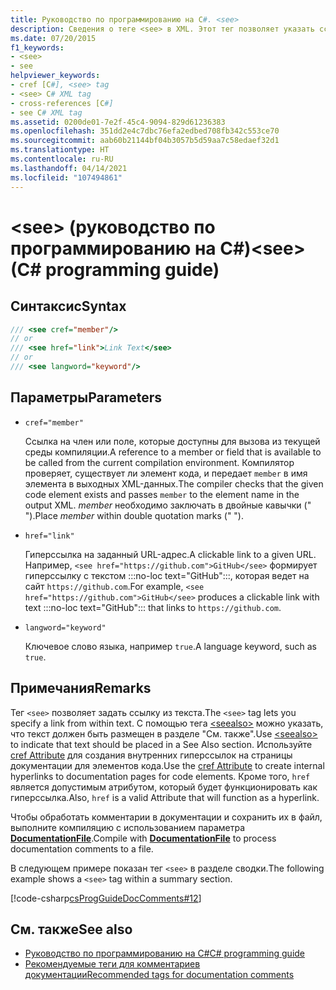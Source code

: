 ```yaml
---
title: Руководство по программированию на C#. <see>
description: Сведения о теге <see> в XML. Этот тег позволяет указать ссылку в тексте, например с помощью атрибута cref.
ms.date: 07/20/2015
f1_keywords:
- <see>
- see
helpviewer_keywords:
- cref [C#], <see> tag
- <see> C# XML tag
- cross-references [C#]
- see C# XML tag
ms.assetid: 0200de01-7e2f-45c4-9094-829d61236383
ms.openlocfilehash: 351dd2e4c7dbc76efa2edbed708fb342c553ce70
ms.sourcegitcommit: aab60b21144bf04b3057b5d59aa7c58edaef32d1
ms.translationtype: HT
ms.contentlocale: ru-RU
ms.lasthandoff: 04/14/2021
ms.locfileid: "107494861"
---
```

# <a name="see-c-programming-guide"></a><span data-ttu-id="6dc12-104">\<see> (руководство по программированию на C#)</span><span class="sxs-lookup"><span data-stu-id="6dc12-104">\<see> (C# programming guide)</span></span>

## <a name="syntax"></a><span data-ttu-id="6dc12-105">Синтаксис</span><span class="sxs-lookup"><span data-stu-id="6dc12-105">Syntax</span></span>

```csharp
/// <see cref="member"/>
// or
/// <see href="link">Link Text</see>
// or
/// <see langword="keyword"/>
```

## <a name="parameters"></a><span data-ttu-id="6dc12-106">Параметры</span><span class="sxs-lookup"><span data-stu-id="6dc12-106">Parameters</span></span>

- `cref="member"`

  <span data-ttu-id="6dc12-107">Ссылка на член или поле, которые доступны для вызова из текущей среды компиляции.</span><span class="sxs-lookup"><span data-stu-id="6dc12-107">A reference to a member or field that is available to be called from the current compilation environment.</span></span> <span data-ttu-id="6dc12-108">Компилятор проверяет, существует ли элемент кода, и передает `member` в имя элемента в выходных XML-данных.</span><span class="sxs-lookup"><span data-stu-id="6dc12-108">The compiler checks that the given code element exists and passes `member` to the element name in the output XML.</span></span> <span data-ttu-id="6dc12-109">*member* необходимо заключать в двойные кавычки (" ").</span><span class="sxs-lookup"><span data-stu-id="6dc12-109">Place *member* within double quotation marks (" ").</span></span>

- `href="link"`

  <span data-ttu-id="6dc12-110">Гиперссылка на заданный URL-адрес.</span><span class="sxs-lookup"><span data-stu-id="6dc12-110">A clickable link to a given URL.</span></span> <span data-ttu-id="6dc12-111">Например, `<see href="https://github.com">GitHub</see>` формирует гиперссылку с текстом :::no-loc text="GitHub":::, которая ведет на сайт `https://github.com`.</span><span class="sxs-lookup"><span data-stu-id="6dc12-111">For example, `<see href="https://github.com">GitHub</see>` produces a clickable link with text :::no-loc text="GitHub"::: that links to `https://github.com`.</span></span>

- `langword="keyword"`

  <span data-ttu-id="6dc12-112">Ключевое слово языка, например `true`.</span><span class="sxs-lookup"><span data-stu-id="6dc12-112">A language keyword, such as `true`.</span></span>

## <a name="remarks"></a><span data-ttu-id="6dc12-113">Примечания</span><span class="sxs-lookup"><span data-stu-id="6dc12-113">Remarks</span></span>

<span data-ttu-id="6dc12-114">Тег `<see>` позволяет задать ссылку из текста.</span><span class="sxs-lookup"><span data-stu-id="6dc12-114">The `<see>` tag lets you specify a link from within text.</span></span> <span data-ttu-id="6dc12-115">С помощью тега [\<seealso>](./seealso.md) можно указать, что текст должен быть размещен в разделе "См. также".</span><span class="sxs-lookup"><span data-stu-id="6dc12-115">Use [\<seealso>](./seealso.md) to indicate that text should be placed in a See Also section.</span></span> <span data-ttu-id="6dc12-116">Используйте [cref Attribute](./cref-attribute.md) для создания внутренних гиперссылок на страницы документации для элементов кода.</span><span class="sxs-lookup"><span data-stu-id="6dc12-116">Use the [cref Attribute](./cref-attribute.md) to create internal hyperlinks to documentation pages for code elements.</span></span> <span data-ttu-id="6dc12-117">Кроме того, ``href`` является допустимым атрибутом, который будет функционировать как гиперссылка.</span><span class="sxs-lookup"><span data-stu-id="6dc12-117">Also, ``href`` is a valid Attribute that will function as a hyperlink.</span></span>

<span data-ttu-id="6dc12-118">Чтобы обработать комментарии в документации и сохранить их в файл, выполните компиляцию с использованием параметра [**DocumentationFile**](../../language-reference/compiler-options/output.md#documentationfile).</span><span class="sxs-lookup"><span data-stu-id="6dc12-118">Compile with [**DocumentationFile**](../../language-reference/compiler-options/output.md#documentationfile) to process documentation comments to a file.</span></span>

<span data-ttu-id="6dc12-119">В следующем примере показан тег `<see>` в разделе сводки.</span><span class="sxs-lookup"><span data-stu-id="6dc12-119">The following example shows a `<see>` tag within a summary section.</span></span>

[!code-csharp[csProgGuideDocComments#12](~/samples/snippets/csharp/VS_Snippets_VBCSharp/csProgGuideDocComments/CS/DocComments.cs#12)]

## <a name="see-also"></a><span data-ttu-id="6dc12-120">См. также</span><span class="sxs-lookup"><span data-stu-id="6dc12-120">See also</span></span>

- [<span data-ttu-id="6dc12-121">Руководство по программированию на C#</span><span class="sxs-lookup"><span data-stu-id="6dc12-121">C# programming guide</span></span>](../index.md)
- [<span data-ttu-id="6dc12-122">Рекомендуемые теги для комментариев документации</span><span class="sxs-lookup"><span data-stu-id="6dc12-122">Recommended tags for documentation comments</span></span>](./recommended-tags-for-documentation-comments.md)

